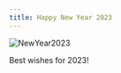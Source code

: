 ```yaml
---
title: Happy New Year 2023
---
```

![NewYear2023]({static}/images/2023/newyear-2023.png)

Best wishes for 2023!

